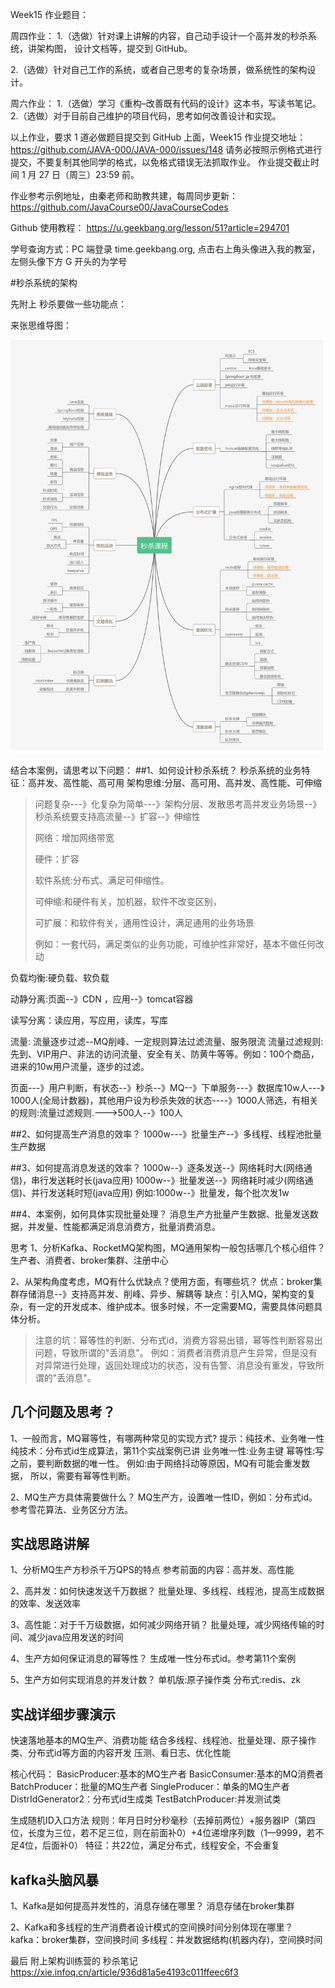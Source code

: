 Week15 作业题目：

周四作业：
1.（选做）针对课上讲解的内容，自己动手设计一个高并发的秒杀系统，讲架构图， 设计文档等，提交到 GitHub。

2.（选做）针对自己工作的系统，或者自己思考的复杂场景，做系统性的架构设计。

周六作业：
1.（选做）学习《重构–改善既有代码的设计》这本书，写读书笔记。
2.（选做）对于目前自己维护的项目代码，思考如何改善设计和实现。

以上作业，要求 1 道必做题目提交到 GitHub 上面，Week15 作业提交地址：
https://github.com/JAVA-000/JAVA-000/issues/148
请务必按照示例格式进行提交，不要复制其他同学的格式，以免格式错误无法抓取作业。
作业提交截止时间 1 月 27 日（周三）23:59 前。

作业参考示例地址，由秦老师和助教共建，每周同步更新： https://github.com/JavaCourse00/JavaCourseCodes

Github 使用教程： https://u.geekbang.org/lesson/51?article=294701

学号查询方式：PC 端登录 time.geekbang.org, 点击右上角头像进入我的教室，左侧头像下方 G 开头的为学号





#秒杀系统的架构

先附上 秒杀要做一些功能点：

来张思维导图：

![](./秒杀课程知识图谱.png)

结合本案例，请思考以下问题：
##1、如何设计秒杀系统？
秒杀系统的业务特征：高并发、高性能、高可用
       架构思维:分层、高可用、高并发、高性能、可伸缩

> 问题复杂---》化复杂为简单---》架构分层、发散思考高并发业务场景--》秒杀系统要支持高流量--》扩容--》伸缩性
>
> 网络：增加网络带宽
>
> 硬件：扩容
>
> 软件系统:分布式、满足可伸缩性。
>
> 可伸缩:和硬件有关，加机器，软件不改变区别，
>
> 可扩展：和软件有关，通用性设计，满足通用的业务场景 
>
> 例如：一套代码，满足类似的业务功能，可维护性非常好，基本不做任何改动

负载均衡:硬负载、软负载

动静分离:页面--》CDN ，应用--》tomcat容器

读写分离：读应用，写应用，读库，写库

流量: 流量逐步过滤--MQ削峰、一定规则算法过滤流量、服务限流
       流量过滤规则:先到、VIP用户、非法的访问流量、安全有关、防黄牛等等。例如：100个商品，进来的10w用户流量，逐步的过滤。

 页面---》用户判断，有状态--》秒杀--》MQ--》下单服务---》数据库10w人---》1000人(全局计数器)，其他用户设为秒杀失效的状态----》1000人筛选，有相关的规则:流量过滤规则.--->500人--》100人

##2、如何提高生产消息的效率？
1000w---》批量生产--》多线程、线程池批量生产数据

##3、如何提高消息发送的效率？
1000w--》逐条发送--》网络耗时大(网络通信)，串行发送耗时长(java应用)
       1000w--》批量发送--》网络耗时减少(网络通信)、并行发送耗时短(java应用)
例如:1000w--》批量发，每个批次发1w

##4、本案例，如何具体实现批量处理？
消息生产方批量产生数据、批量发送数据，并发量、性能都满足消息消费方，批量消费消息。

思考
       1、分析Kafka、RocketMQ架构图，MQ通用架构一般包括哪几个核心组件？
       生产者、消费者、broker集群、注册中心

2、从架构角度考虑，MQ有什么优缺点？使用方面，有哪些坑？
		优点：broker集群存储消息--》支持高并发、削峰、异步、解耦等
		缺点：引入MQ，架构变的复杂，有一定的开发成本、维护成本。很多时候，不一定需要MQ，需要具体问题具体分析。

> 注意的坑：幂等性的判断、分布式id，消费方容易出错，幂等性判断容易出问题，导致所谓的"丢消息"。
> 例如：消费者消费消息产生异常，但是没有对异常进行处理，返回处理成功的状态，没有告警、消息没有重发，导致所谓的"丢消息"。




## 几个问题及思考？
1、一般而言，MQ幂等性，有哪两种常见的实现方式?
提示：纯技术、业务唯一性
纯技术：分布式id生成算法，第11个实战案例已讲
业务唯一性:业务主键
幂等性:写之前，要判断数据的唯一性。
例如:由于网络抖动等原因，MQ有可能会重发数据，
所以，需要有幂等性判断。

2、MQ生产方具体需要做什么？
MQ生产方，设置唯一性ID，例如：分布式id。 参考雪花算法、业务区分方法。

## 实战思路讲解
1、分析MQ生产方秒杀千万QPS的特点
参考前面的内容：高并发、高性能

2、高并发：如何快速发送千万数据？
批量处理、多线程、线程池，提高生成数据的效率、发送效率

3、高性能：对于千万级数据，如何减少网络开销？
批量处理，减少网络传输的时间、减少java应用发送的时间

4、生产方如何保证消息的幂等性？
生成唯一性分布式id。参考第11个案例

5、生产方如何实现消息的并发计数？
单机版:原子操作类
分布式:redis、zk

## 实战详细步骤演示
快速落地基本的MQ生产、消费功能
结合多线程、线程池、批量处理、原子操作类、分布式id等方面的内容开发
压测、看日志、优化性能

核心代码：
BasicProducer:基本的MQ生产者
BasicConsumer:基本的MQ消费者
BatchProducer：批量的MQ生产者
SingleProducer：单条的MQ生产者
DistrIdGenerator2：分布式id生成类
TestBatchProducer:并发测试类

生成随机ID入口方法
规则：年月日时分秒毫秒（去掉前两位）+服务器IP（第四位，长度为三位，若不足三位，则在前面补0）+4位递增序列数（1—9999，若不足4位，后面补0）
特征：共22位，满足分布式，线程安全，不会重复
	 
	 
	 
## kafka头脑风暴
1、Kafka是如何提高并发性的，消息存储在哪里？
消息存储在broker集群

2、Kafka和多线程的生产消费者设计模式的空间换时间分别体现在哪里？
kafka：broker集群，空间换时间
多线程：并发数据结构(机器内存)，空间换时间





最后 附上架构训练营的 秒杀笔记 https://xie.infoq.cn/article/936d81a5e4193c011ffeec6f3


